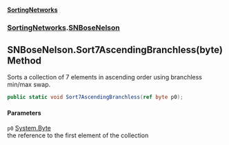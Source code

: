 #### [SortingNetworks](index.md 'index')
### [SortingNetworks](SortingNetworks.md 'SortingNetworks').[SNBoseNelson](SortingNetworks_SNBoseNelson.md 'SortingNetworks.SNBoseNelson')
## SNBoseNelson.Sort7AscendingBranchless(byte) Method
Sorts a collection of 7 elements in ascending order using branchless min/max swap.  
```csharp
public static void Sort7AscendingBranchless(ref byte p0);
```
#### Parameters
<a name='SortingNetworks_SNBoseNelson_Sort7AscendingBranchless(byte)_p0'></a>
`p0` [System.Byte](https://docs.microsoft.com/en-us/dotnet/api/System.Byte 'System.Byte')  
the reference to the first element of the collection
  
